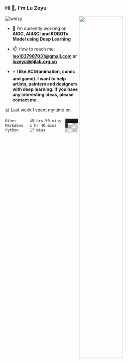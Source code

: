 ### Hi 👋, I'm Lu Zeyu

<img src="https://komarev.com/ghpvc/?username=whlzy&label=Profile%20views&color=0e75b6&style=flat" alt="whlzy" />
<img align="right" width="53%" src="https://github-readme-stats.vercel.app/api?username=whlzy&show_icons=true">

- 🔭 I’m currently working on **AIGC, AI4SCI and ROBOTs Model using Deep Learning**

- 📫 How to reach me: **leo1037987031@gmail.com or luzeyu@pjlab.org.cn**

- ⚡ **I like ACG(animation, comic and game). I want to help artists, painters and designers with deep learning. If you have any interesting ideas, please contact me.**

📊 Last week I spent my time on

<!--START_SECTION:waka-->

```txt
Other      45 hrs 50 mins  ████████████████████████░   95.88 %
Markdown   1 hr 40 mins    █░░░░░░░░░░░░░░░░░░░░░░░░   03.51 %
Python     17 mins         ░░░░░░░░░░░░░░░░░░░░░░░░░   00.61 %
```

<!--END_SECTION:waka-->

